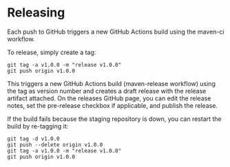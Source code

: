 # Releasing

Each push to GitHub triggers a new GitHub Actions build using the maven-ci workflow.

To release, simply create a tag:

```
git tag -a v1.0.0 -m "release v1.0.0"
git push origin v1.0.0
```

This triggers a new GitHub Actions build (maven-release workflow) using the tag as version number and creates a draft release with the release artifact attached.
On the releases GitHub page, you can edit the release notes, set the pre-release checkbox if applicable, and publish the release.

If the build fails because the staging repository is down, you can restart the build by re-tagging it:

```
git tag -d v1.0.0
git push --delete origin v1.0.0
git tag -a v1.0.0 -m "release v1.0.0" 
git push origin v1.0.0
```

